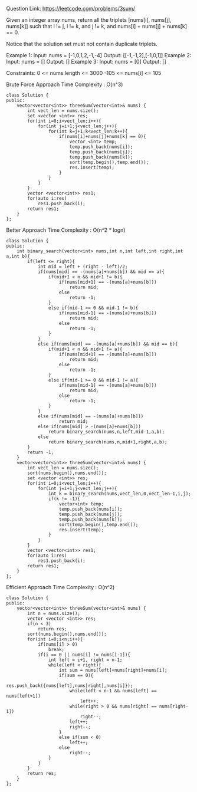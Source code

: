 Question Link: https://leetcode.com/problems/3sum/

Given an integer array nums, return all the triplets [nums[i], nums[j], nums[k]] such that i != j, i != k, and j != k, and nums[i] + nums[j] + nums[k] == 0.

Notice that the solution set must not contain duplicate triplets.

Example 1:
    Input: nums = [-1,0,1,2,-1,-4]
    Output: [[-1,-1,2],[-1,0,1]]
Example 2:
    Input: nums = []
    Output: []
Example 3:
    Input: nums = [0]
    Output: []

Constraints:
    0 <= nums.length <= 3000
    -105 <= nums[i] <= 105

Brute Force Approach
Time Complexity : O(n^3)

    class Solution {
    public:
        vector<vector<int>> threeSum(vector<int>& nums) {
            int vect_len = nums.size();
            set <vector <int>> res;
            for(int i=0;i<vect_len;i++){
                for(int j=i+1;j<vect_len;j++){
                    for(int k=j+1;k<vect_len;k++){
                        if(nums[i]+nums[j]+nums[k] == 0){
                            vector <int> temp;
                            temp.push_back(nums[i]);
                            temp.push_back(nums[j]);
                            temp.push_back(nums[k]);
                            sort(temp.begin(),temp.end());
                            res.insert(temp);
                        }   
                    }
                }
            }
            vector <vector<int>> res1;
            for(auto i:res)
                res1.push_back(i);
            return res1;
        }
    };


Better Approach
Time Complexity : O(n^2 * logn)

    class Solution {
    public:
        int binary_search(vector<int> nums,int n,int left,int right,int a,int b){
            if(left <= right){
                int mid = left + (right - left)/2;
                if(nums[mid] == -(nums[a]+nums[b]) && mid == a){
                    if(mid+1 < n && mid+1 != b){
                        if(nums[mid+1] == -(nums[a]+nums[b]))
                            return mid;
                        else
                            return -1;
                    }
                    else if(mid-1 >= 0 && mid-1 != b){
                        if(nums[mid-1] == -(nums[a]+nums[b]))
                            return mid;
                        else
                            return -1;
                    }
                }
                else if(nums[mid] == -(nums[a]+nums[b]) && mid == b){
                    if(mid+1 < n && mid+1 != a){
                        if(nums[mid+1] == -(nums[a]+nums[b]))
                            return mid;
                        else
                            return -1;
                    }
                    else if(mid-1 >= 0 && mid-1 != a){
                        if(nums[mid-1] == -(nums[a]+nums[b]))
                            return mid;
                        else
                            return -1;
                    }
                }
                else if(nums[mid] == -(nums[a]+nums[b]))
                        return mid;
                else if(nums[mid] > -(nums[a]+nums[b]))
                    return binary_search(nums,n,left,mid-1,a,b);
                else
                    return binary_search(nums,n,mid+1,right,a,b);
            }
            return -1;
        }
        vector<vector<int>> threeSum(vector<int>& nums) {
            int vect_len = nums.size();
            sort(nums.begin(),nums.end());
            set <vector <int>> res;
            for(int i=0;i<vect_len;i++){
                for(int j=i+1;j<vect_len;j++){
                    int k = binary_search(nums,vect_len,0,vect_len-1,i,j); 
                    if(k != -1){
                        vector<int> temp;
                        temp.push_back(nums[i]);
                        temp.push_back(nums[j]);
                        temp.push_back(nums[k]);
                        sort(temp.begin(),temp.end());
                        res.insert(temp);
                    }
                }
            }
            vector <vector<int>> res1;
            for(auto i:res)
                res1.push_back(i);
            return res1;
        }
    };


Efficient Approach
Time Complexity : O(n^2)

    class Solution {
    public:
        vector<vector<int>> threeSum(vector<int>& nums) {
            int n = nums.size();
            vector <vector <int>> res;
            if(n < 3)
                return res;
            sort(nums.begin(),nums.end());
            for(int i=0;i<n;i++){
                if(nums[i] > 0)
                    break;
                if(i == 0 || nums[i] != nums[i-1]){
                    int left = i+1, right = n-1;
                    while(left < right){
                        int sum = nums[left]+nums[right]+nums[i];
                        if(sum == 0){
                            res.push_back({nums[left],nums[right],nums[i]});
                            while(left < n-1 && nums[left] == nums[left+1])
                                left++;
                            while(right > 0 && nums[right] == nums[right-1]) 
                                right--;
                            left++;
                            right--;
                        }
                        else if(sum < 0)
                            left++;
                        else
                            right--;
                    }
                }
            }
            return res;
        }
    };